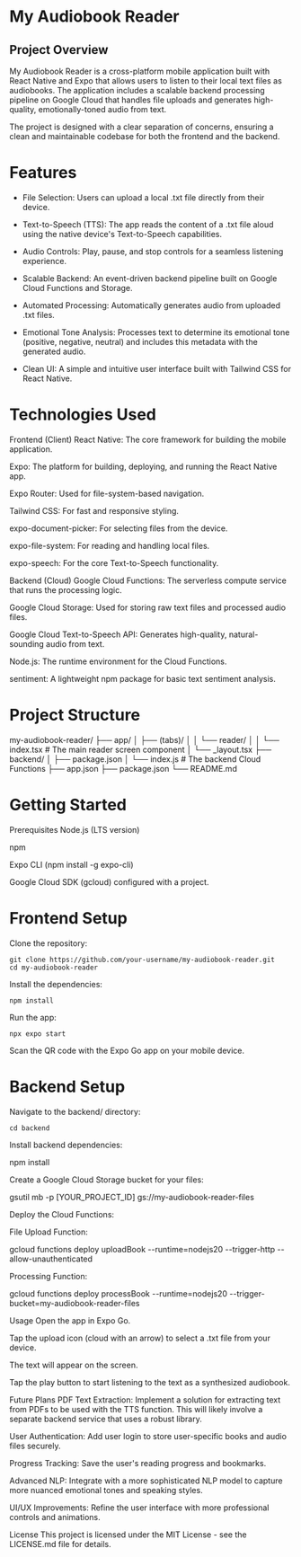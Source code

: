 # My Audiobook Reader
## Project Overview
My Audiobook Reader is a cross-platform mobile application built with React Native and Expo that allows users to listen to their local text files as audiobooks. The application includes a scalable backend processing pipeline on Google Cloud that handles file uploads and generates high-quality, emotionally-toned audio from text.

The project is designed with a clear separation of concerns, ensuring a clean and maintainable codebase for both the frontend and the backend.

# Features
   * File Selection: Users can upload a local .txt file directly from their device.

   * Text-to-Speech (TTS): The app reads the content of a .txt file aloud using the native device's Text-to-Speech capabilities.

   * Audio Controls: Play, pause, and stop controls for a seamless listening experience.

   * Scalable Backend: An event-driven backend pipeline built on Google Cloud Functions and Storage.

   * Automated Processing: Automatically generates audio from uploaded .txt files.

   * Emotional Tone Analysis: Processes text to determine its emotional tone (positive, negative, neutral) and includes this metadata with the generated audio.

   * Clean UI: A simple and intuitive user interface built with Tailwind CSS for React Native.

# Technologies Used
Frontend (Client)
React Native: The core framework for building the mobile application.

Expo: The platform for building, deploying, and running the React Native app.

Expo Router: Used for file-system-based navigation.

Tailwind CSS: For fast and responsive styling.

expo-document-picker: For selecting files from the device.

expo-file-system: For reading and handling local files.

expo-speech: For the core Text-to-Speech functionality.

Backend (Cloud)
Google Cloud Functions: The serverless compute service that runs the processing logic.

Google Cloud Storage: Used for storing raw text files and processed audio files.

Google Cloud Text-to-Speech API: Generates high-quality, natural-sounding audio from text.

Node.js: The runtime environment for the Cloud Functions.

sentiment: A lightweight npm package for basic text sentiment analysis.

# Project Structure
my-audiobook-reader/
├── app/
│   ├── (tabs)/
│   │   └── reader/
│   │       └── index.tsx      # The main reader screen component
│   └── _layout.tsx
├── backend/
│   ├── package.json
│   └── index.js             # The backend Cloud Functions
├── app.json
├── package.json
└── README.md

# Getting Started
Prerequisites
Node.js (LTS version)

npm

Expo CLI (npm install -g expo-cli)

Google Cloud SDK (gcloud) configured with a project.

# Frontend Setup
Clone the repository:

```
git clone https://github.com/your-username/my-audiobook-reader.git
cd my-audiobook-reader
```
Install the dependencies:
```
npm install
```
Run the app:
```
npx expo start
```
Scan the QR code with the Expo Go app on your mobile device.

# Backend Setup
Navigate to the backend/ directory:
```
cd backend
```
Install backend dependencies:

npm install

Create a Google Cloud Storage bucket for your files:

gsutil mb -p [YOUR_PROJECT_ID] gs://my-audiobook-reader-files

Deploy the Cloud Functions:

File Upload Function:

gcloud functions deploy uploadBook --runtime=nodejs20 --trigger-http --allow-unauthenticated

Processing Function:

gcloud functions deploy processBook --runtime=nodejs20 --trigger-bucket=my-audiobook-reader-files

Usage
Open the app in Expo Go.

Tap the upload icon (cloud with an arrow) to select a .txt file from your device.

The text will appear on the screen.

Tap the play button to start listening to the text as a synthesized audiobook.

Future Plans
PDF Text Extraction: Implement a solution for extracting text from PDFs to be used with the TTS function. This will likely involve a separate backend service that uses a robust library.

User Authentication: Add user login to store user-specific books and audio files securely.

Progress Tracking: Save the user's reading progress and bookmarks.

Advanced NLP: Integrate with a more sophisticated NLP model to capture more nuanced emotional tones and speaking styles.

UI/UX Improvements: Refine the user interface with more professional controls and animations.

License
This project is licensed under the MIT License - see the LICENSE.md file for details.
